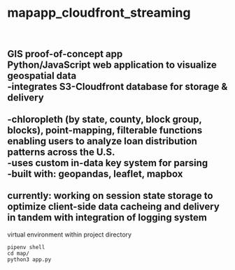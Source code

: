 # mapapp_cloudfront_streaming
<br>

GIS proof-of-concept app 
<br>Python/JavaScript web application to visualize geospatial data
<br>-integrates S3-Cloudfront database for storage & delivery
<br>
<br>-chloropleth (by state, county, block group, blocks), point-mapping, filterable functions enabling users to analyze loan distribution patterns across the U.S.
<br>-uses custom in-data key system for parsing
<br>-built with: geopandas, leaflet, mapbox
<br>
<br>currently: working on session state storage to optimize client-side data cacheing and delivery in tandem with integration of logging system
<br>
---
virtual environment within project directory<br>
```
pipenv shell
cd map/
python3 app.py
```
